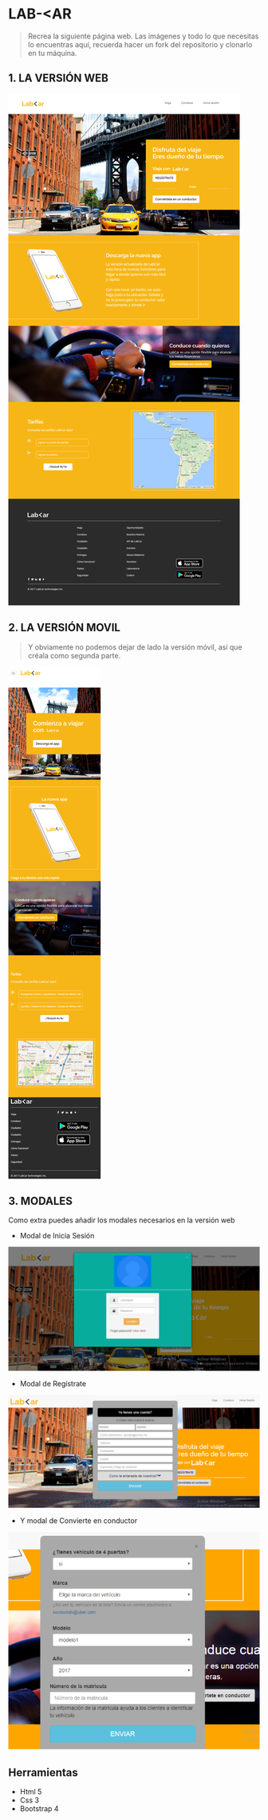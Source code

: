 # LAB-<AR

>Recrea la siguiente página web. Las imágenes y todo lo que necesitas lo encuentras aquí, recuerda hacer un fork del repositorio y clonarlo en tu máquina.

## 1. LA VERSIÓN WEB

![imagen desktop](assets/images/desktop.png)

## 2. LA VERSIÓN MOVIL

> Y obviamente no podemos dejar de lado la versión móvil, así que créala como segunda parte.

![imagen movile](assets/images/v-movil.png)

## 3. MODALES
Como extra puedes añadir los modales necesarios en la versión web

* Modal de Inicia Sesión

![imagen modal_login](assets/images/modal-inicio-sesion.png)

* Modal de Regístrate 

![imagen modal_registrate](assets/images/modal-registrate.png)

* Y modal de Convierte en conductor  

![imagen modal_conductor](assets/images/modal-conductor.png)

## Herramientas

* Html 5
* Css 3
* Bootstrap 4